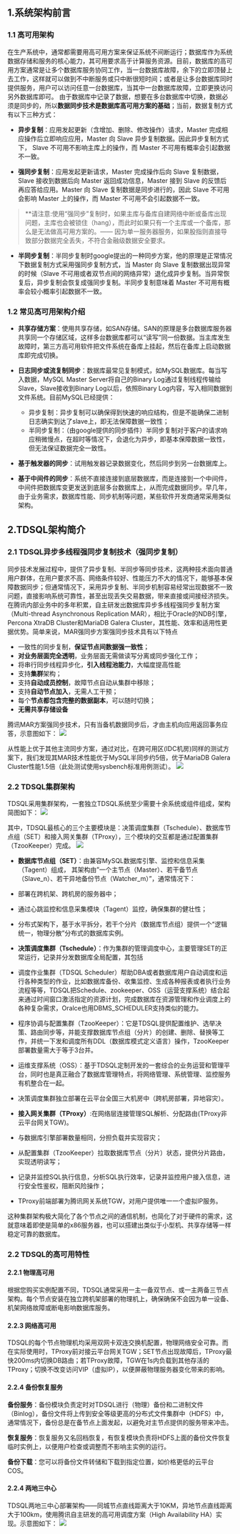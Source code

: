 ## 1.系统架构前言
### 1.1 高可用架构
在生产系统中，通常都需要用高可用方案来保证系统不间断运行；数据库作为系统数据存储和服务的核心能力，其可用要求高于计算服务资源。目前，数据库的高可用方案通常是让多个数据库服务协同工作，当一台数据库故障，余下的立即顶替上去工作，这样就可以做到不中断服务或只中断很短时间；或者是让多台数据库同时提供服务，用户可以访问任意一台数据库，当其中一台数据库故障，立即更换访问另外数据库即可。
由于数据库中记录了数据，想要在多台数据库中切换，数据必须是同步的，所以**数据同步技术是数据库高可用方案的基础**；当前，数据复制方式有以下三种方式：

- **异步复制**：应用发起更新（含增加、删除、修改操作）请求，Master 完成相应操作后立即响应应用，Master 向 Slave 异步复制数据。因此异步复制方式下， Slave 不可用不影响主库上的操作，而 Master 不可用有概率会引起数据不一致。


- **强同步复制**：应用发起更新请求，Master 完成操作后向 Slave 复制数据，Slave 接收到数据后向 Master 返回成功信息，Master 接到 Slave 的反馈后再应答给应用。Master 向 Slave 复制数据是同步进行的，因此 Slave 不可用会影响 Master 上的操作，而 Master 不可用不会引起数据不一致。
>**请注意:使用“强同步”复制时，如果主库与备库自建网络中断或备库出现问题，主库也会被锁住（hang），而此时如果只有一个主库或一个备库，那么是无法做高可用方案的。—— 因为单一服务器服务，如果股指则直接导致部分数据完全丢失，不符合金融级数据安全要求。

- **半同步复制**：半同步复制时google提出的一种同步方案，他的原理是正常情况下数据复制方式采用强同步复制方式，当 Master 向 Slave 复制数据出现异常的时候（Slave 不可用或者双节点间的网络异常）退化成异步复制。当异常恢复后，异步复制会恢复成强同步复制。半同步复制意味着 Master 不可用有概率会较小概率引起数据不一致。

### 1.2 常见高可用架构介绍
- **共享存储方案**：使用共享存储，如SAN存储。SAN的原理是多台数据库服务器共享同一个存储区域，这样多台数据库都可以“读写”同一份数据。当主库发生故障时，第三方高可用软件把文件系统在备库上挂起，然后在备库上启动数据库即完成切换。


- **日志同步或流复制同步**：数据库最常见复制模式，如MySQL数据库。每当写入数据，MySQL Master Server将自己的Binary Log通过复制线程传输给Slave，Slave接收到Binary Log以后，依照Binary Log内容，写入相同数据到文件系统。目前MySQL已经提供：
  - 异步复制：异步复制可以确保得到快速的响应结构，但是不能确保二进制日志确实到达了slave上，即无法保障数据一致性；
  - 半同步复制：（由google提供的同步插件）半同步复制对于客户的请求响应稍微慢点，在超时等情况下，会退化为异步，即基本保障数据一致性，但无法保证数据完全一致性。


- **基于触发器的同步**：试用触发器记录数据变化，然后同步到另一台数据库上。


- **基于中间件的同步**：系统不直接连接到底层数据库，而是连接到一个中间件，中间件把数据库变更发送到底层多台数据库上，从而完成数据同步。早几年，由于业务需求，数据库性能、同步机制等问题，某些软件开发商通常采用类似架构。



## 2.TDSQL架构简介
### 2.1	TDSQL异步多线程强同步复制技术（强同步复制）
同步技术发展过程中，提供了异步复制、半同步等同步技术，这两种技术面向普通用户群体，在用户要求不高、网络条件较好、性能压力不大的情况下，能够基本保障数据同步；但通常情况下，采用异步复制、半同步机制容易经常出现数据不一致问题，直接影响系统可靠性，甚至出现丢失交易数据，带来直接或间接经济损失。
在腾讯内部业务中的多年积累，自主研发出数据库异步多线程强同步复制方案（Multi-thread Asynchronous Replication MAR），相比于Oracle的NDB引擎，Percona XtraDB Cluster和MariaDB Galera Cluster，其性能、效率和适用性更据优势。简单来说，MAR强同步方案强同步技术具有以下特点

-	一致性的同步复制，**保证节点间数据强一致性**；
-	**对业务层面完全透明**，业务层面无需做读写分离或同步强化工作； 
-	将串行同步线程异步化，**引入线程池能力**，大幅度提高性能
-	支持**集群**架构；
-	支持**自动成员控制**，故障节点自动从集群中移除；
-	支持**自动节点加入**，无需人工干预；
-	每个**节点都包含完整的数据副本**，可以随时切换；
-	**无需共享存储设备**

腾讯MAR方案强同步技术，只有当备机数据同步后，才由主机向应用返回事务应答，示意图如下：
![](http://imgcache.tcecqpoc.fsphere.cn/image/mccdn.qcloud.com/static/img/aee81e2ae246bd8e08d83f37132d7684/image.png)

从性能上优于其他主流同步方案，通过对比，在跨可用区(IDC机房)同样的测试方案下，我们发现其MAR技术性能优于MySQL半同步约5倍，优于MariaDB Galera Cluster性能1.5倍（此处测试使用sysbench标准用例测试）。
![](http://imgcache.tcecqpoc.fsphere.cn/image/mccdn.qcloud.com/static/img/60b6e6b80ccccad6692f9d68d93d7a51/image.png)

### 2.2 TDSQL集群架构
TDSQL采用集群架构，一套独立TDSQL系统至少需要十余系统或组件组成，架构简图如下：
![](http://imgcache.tcecqpoc.fsphere.cn/image/mccdn.qcloud.com/img56834007cd44f.png)


其中，TDSQL最核心的三个主要模块是：决策调度集群（Tschedule）、数据库节点组（SET）和接入网关集群（TProxy），三个模块的交互都是通过配置集群（TzooKeeper）完成。
![](http://imgcache.tcecqpoc.fsphere.cn/image/mccdn.qcloud.com/img5683403e58125.png)


- **数据库节点组（SET）**：由兼容MySQL数据库引擎、监控和信息采集（Tagent）组成， 其架构由”一个主节点（Master）、若干备节点（Slave_n）、若干异地备份节点（Watcher_m）”，通常情况下：
 -  部署在跨机架、跨机房的服务器中；
 -  通过心跳监控和信息采集模块（Tagent）监控，确保集群的健壮性；
 -  分布式架构下，基于水平拆分，若干个分片（数据库节点组）提供一个“逻辑统一，物理分散”分布式的数据库实例。

- **决策调度集群（Tschedule）**：作为集群的管理调度中心，主要管理SET的正常运行，记录并分发数据库全局配置，其包括
 -  调度作业集群（TDSQL Scheduler）帮助DBA或者数据库用户自动调度和运行各种类型的作业，比如数据库备份、收集监控、生成各种报表或者执行业务流程等等，TDSQL把Schedule、zookeeper、OSS（运营支撑系统）结合起来通过时间窗口激活指定的资源计划，完成数据库在资源管理和作业调度上的各种复杂需求，Oralce也用DBMS_SCHEDULER支持类似的能力。
 -  程序协调与配置集群（TzooKeeper）：它是TDSQL提供配置维护、选举决策、路由同步等，并能支撑数据库节点组（分片）的创建、删除、替换等工作，并统一下发和调度所有DDL（数据库模式定义语言）操作，TzooKeeper部署数量需大于等于3台并。
 -  运维支撑系统（OSS）：基于TDSQL定制开发的一套综合的业务运营和管理平台，同时也是真正融合了数据库管理特点，将网络管理、系统管理、监控服务有机整合在一起。
 -  决策调度集群独立部署在云平台全国三大机房中（跨机房部署，异地容灾）。

-  **接入网关集群（TProxy）**:在网络层连接管理SQL解析、分配路由(TProxy非云平台网关TGW)。
 - 与数据库引擎部署数量相同，分担负载并实现容灾；
 - 从配置集群（TzooKeeper）拉取数据库节点（分片）状态，提供分片路由，实现透明读写；
 - 记录并监控SQL执行信息，分析SQL执行效率，记录并监控用户接入信息，进行安全性鉴权，阻断风险操作；
 - TProxy前端部署为腾讯网关系统TGW，对用户提供唯一一个虚拟IP服务。

这种集群架构极大简化了各个节点之间的通信机制，也简化了对于硬件的需求，这就意味着即使是简单的x86服务器，也可以搭建出类似于小型机、共享存储等一样稳定可靠的数据库。

### 2.2 TDSQL的高可用特性
#### 2.2.1 物理高可用
根据您购买实例配置不同，TDSQL通常采用一主一备双节点、或一主两备三节点架构。每个节点安装在独立跨机架部署的物理机上，确保确保不会因为单一设备、机架网络故障或断电影响数据库服务。

#### 2.2.3 网络高可用
TDSQL的每个节点物理机均采用双网卡双连交换机配置，物理网络安全可靠。而在实际使用时，TProxy前对接云平台网关TGW；SET节点出现故障后，TProxy最快200ms内切换DB路由；若TProxy故障，TGW在1s内负载到其他存活的TProxy；切换不改变访问VIP（虚拟IP），以便屏蔽物理服务器变化带来的影响。

#### 2.2.4 备份恢复服务
**备份服务**：备份模块负责定时对TDSQL进行（物理）备份和二进制文件（Binlog），备份文件将上传到安全等级更高的分布式文件集群中（HDFS）中，通常情况下，备份总是在备节点上面发起，以避免对主节点提供的服务带来冲击。

**恢复服务**：恢复服务又名回档恢复，有恢复模块负责将HDFS上面的备份文件恢复临时实例上，以便用户检查或调整而不影响主实例的运行。

**备份下载**：您可以将备份文件转储和下载到指定位置，如价格更低的云平台COS。

#### 2.2.4 两地三中心

TDSQL两地三中心部署架构——同城节点直线距离大于10KM，异地节点直线距离大于100km，使用腾讯自主研发的高可用调度方案（High Availability HA）实现。示意图如下：
![](http://imgcache.tcecqpoc.fsphere.cn/image/mccdn.qcloud.com/img56834737b4b73.png)
